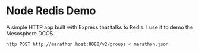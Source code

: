 # Node Redis Demo

A simple HTTP app built with Express that talks to Redis.
I use it to demo the Mesosphere DCOS.

    http POST http://marathon.host:8080/v2/groups < marathon.json
